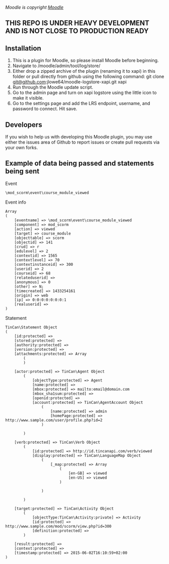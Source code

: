 *Moodle is copyright [Moodle](http://www.moodle.org)*

## THIS REPO IS UNDER HEAVY DEVELOPMENT AND IS NOT CLOSE TO PRODUCTION READY

## Installation
1. This is a plugin for Moodle, so please install Moodle before beginning.
2. Navigate to /moodle/admin/tool/log/store/
3. Either drop a zipped archive of the plugin (renaming it to xapi) in this folder or pull directly from github using the following command: git clone git@github.com:jlowe64/moodle-logstore-xapi.git xapi
4. Run through the Moodle update script.
5. Go to the admin page and turn on xapi logstore using the little icon to make it visible.
6. Go to the settings page and add the LRS endpoint, username, and password to connect. Hit save.


## Developers
If you wish to help us with developing this Moodle plugin, you may use either the issues area of Github to report issues or create pull requests via your own forks.

## Example of data being passed and statements being sent

Event
```
\mod_scorm\event\course_module_viewed
```

Event info
```
Array
(
    [eventname] => \mod_scorm\event\course_module_viewed
    [component] => mod_scorm
    [action] => viewed
    [target] => course_module
    [objecttable] => scorm
    [objectid] => 141
    [crud] => r
    [edulevel] => 2
    [contextid] => 1565
    [contextlevel] => 70
    [contextinstanceid] => 300
    [userid] => 2
    [courseid] => 68
    [relateduserid] => 
    [anonymous] => 0
    [other] => N;
    [timecreated] => 1433254161
    [origin] => web
    [ip] => 0:0:0:0:0:0:0:1
    [realuserid] => 
)
```

Statement
```
TinCan\Statement Object
(
    [id:protected] => 
    [stored:protected] => 
    [authority:protected] => 
    [version:protected] => 
    [attachments:protected] => Array
        (
        )

    [actor:protected] => TinCan\Agent Object
        (
            [objectType:protected] => Agent
            [name:protected] => 
            [mbox:protected] => mailto:email@domain.com
            [mbox_sha1sum:protected] => 
            [openid:protected] => 
            [account:protected] => TinCan\AgentAccount Object
                (
                    [name:protected] => admin
                    [homePage:protected] => http://www.sample.com/user/profile.php?id=2
                )

        )

    [verb:protected] => TinCan\Verb Object
        (
            [id:protected] => http://id.tincanapi.com/verb/viewed
            [display:protected] => TinCan\LanguageMap Object
                (
                    [_map:protected] => Array
                        (
                            [en-GB] => viewed
                            [en-US] => viewed
                        )

                )

        )

    [target:protected] => TinCan\Activity Object
        (
            [objectType:TinCan\Activity:private] => Activity
            [id:protected] => http://www.sample.com/mod/scorm/view.php?id=300
            [definition:protected] => 
        )

    [result:protected] => 
    [context:protected] => 
    [timestamp:protected] => 2015-06-02T16:10:59+02:00
) 
```